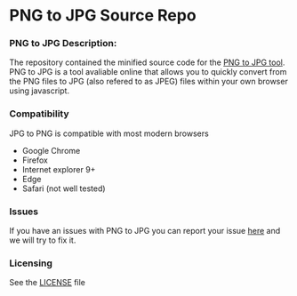 # PNG to JPG Source Repo

### PNG to JPG Description:

The repository contained the minified source code for the [PNG to JPG tool](https://pngtojpg.github.io). PNG to JPG is a tool avaliable online that allows you to quickly convert from the PNG files to JPG (also refered to as JPEG) files within your own browser using javascript.

### Compatibility
JPG to PNG is compatible with most modern browsers
* Google Chrome
* Firefox
* Internet explorer 9+
* Edge
* Safari (not well tested)

### Issues
If you have an issues with PNG to JPG you can report your issue [here](https://github.com/pngtojpg/pngtojpg.github.io/issues) and we will try to fix it.

### Licensing
See the [LICENSE](https://github.com/pngtojpg/pngtojpg.github.io/blob/master/LICENSE) file
